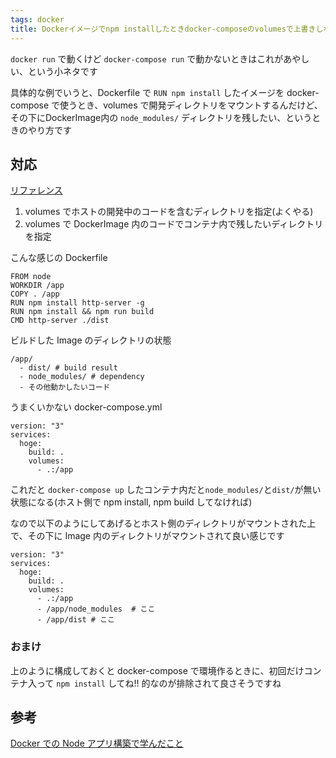 ```yaml
---
tags: docker
title: Dockerイメージでnpm installしたときdocker-composeのvolumesで上書きしない
---
```


`docker run` で動くけど `docker-compose run` で動かないときはこれがあやしい、という小ネタです

具体的な例でいうと、Dockerfile で `RUN npm install` したイメージを docker-compose で使うとき、volumes で開発ディレクトリをマウントするんだけど、その下にDockerImage内の `node_modules/` ディレクトリを残したい、というときのやり方です

## 対応

[リファレンス](http://docs.docker.jp/compose/compose-file.html#volumes-volume-driver)

1. volumes でホストの開発中のコードを含むディレクトリを指定(よくやる)
1. volumes で DockerImage 内のコードでコンテナ内で残したいディレクトリを指定

こんな感じの Dockerfile

```
FROM node
WORKDIR /app
COPY . /app
RUN npm install http-server -g
RUN npm install && npm run build
CMD http-server ./dist
```

ビルドした Image のディレクトリの状態

```
/app/
  - dist/ # build result
  - node_modules/ # dependency
  - その他動かしたいコード
```

うまくいかない docker-compose.yml

```
version: "3"
services:
  hoge:
    build: .
    volumes:
      - .:/app
```

これだと `docker-compose up` したコンテナ内だと`node_modules/`と`dist/`が無い状態になる(ホスト側で npm install, npm build してなければ)

なので以下のようにしてあげるとホスト側のディレクトリがマウントされた上で、その下に Image 内のディレクトリがマウントされて良い感じです

```
version: "3"
services:
  hoge:
    build: .
    volumes:
      - .:/app
      - /app/node_modules  # ここ
      - /app/dist # ここ
```

### おまけ

上のように構成しておくと docker-compose で環境作るときに、初回だけコンテナ入って `npm install` してね!! 的なのが排除されて良さそうですね

## 参考

[Docker での Node アプリ構築で学んだこと](https://postd.cc/lessons-building-node-app-docker/)
